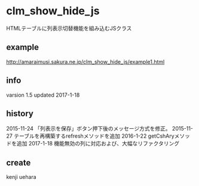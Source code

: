# clm_show_hide_js
HTMLテーブルに列表示切替機能を組み込むJSクラス

## example
http://amaraimusi.sakura.ne.jp/clm_show_hide_js/example1.html

## info
varsion 1.5
updated 2017-1-18

## history
2015-11-24 「列表示を保存」ボタン押下後のメッセージ方式を修正。
2015-11-27 テーブルを再構築するrefreshメソッドを追加
2016-1-22 getCshAryメソッドを追加
2017-1-18 機能無効の列に対応および、大幅なリファクタリング

## create
kenji uehara